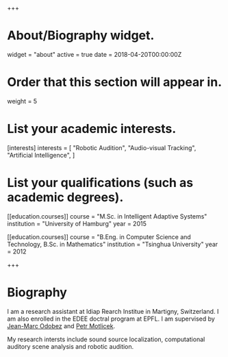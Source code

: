 +++
# About/Biography widget.
widget = "about"
active = true
date = 2018-04-20T00:00:00Z

# Order that this section will appear in.
weight = 5

# List your academic interests.
[interests]
  interests = [
    "Robotic Audition",
    "Audio-visual Tracking",
    "Artificial Intelligence",
  ]

# List your qualifications (such as academic degrees).

[[education.courses]]
  course = "M.Sc. in Intelligent Adaptive Systems"
  institution = "University of Hamburg"
  year = 2015

[[education.courses]]
  course = "B.Eng. in Computer Science and Technology, B.Sc. in Mathematics"
  institution = "Tsinghua University"
  year = 2012
 
+++

# Biography

I am a research assistant at Idiap Rearch Institue in Martigny, Switzerland.
I am also enrolled in the EDEE doctral program at EPFL. I am supervised by [Jean-Marc Odobez](http://www.idiap.ch/~odobez) and [Petr Motlicek](http://people.idiap.ch/pmotlic).

My research intersts include sound source localization, computational auditory scene analysis and robotic audition.


